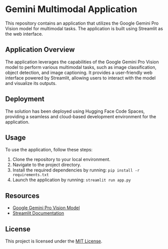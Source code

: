 # Gemini Multimodal Application

This repository contains an application that utilizes the Google Gemini Pro Vision model for multimodal tasks. The application is built using Streamlit as the web interface.

## Application Overview

The application leverages the capabilities of the Google Gemini Pro Vision model to perform various multimodal tasks, such as image classification, object detection, and image captioning. It provides a user-friendly web interface powered by Streamlit, allowing users to interact with the model and visualize its outputs.

## Deployment

The solution has been deployed using Hugging Face Code Spaces, providing a seamless and cloud-based development environment for the application.

## Usage

To use the application, follow these steps:

1. Clone the repository to your local environment.
2. Navigate to the project directory.
3. Install the required dependencies by running: `pip install -r requirements.txt`
4. Launch the application by running: `streamlit run app.py`

## Resources

- [Google Gemini Pro Vision Model](https://example.com/gemini-pro-vision)
- [Streamlit Documentation](https://docs.streamlit.io)

## License

This project is licensed under the [MIT License](LICENSE).

